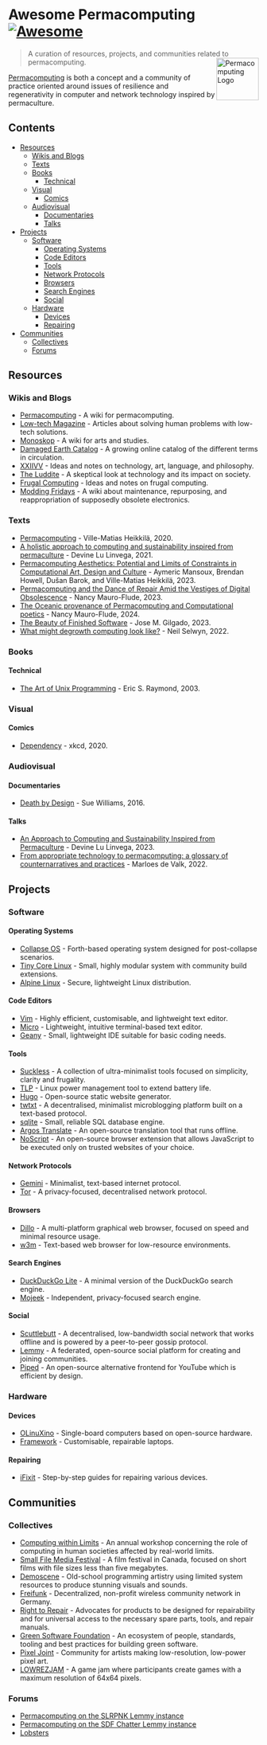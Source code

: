 # Awesome Permacomputing [![Awesome](https://awesome.re/badge-flat2.svg)](https://awesome.re)

> A curation of resources, projects, and communities related to permacomputing.
<a href="https://permacomputing.net/"><img src="https://github.com/user-attachments/assets/7e06c9a7-2164-4791-b82d-1144db65b13a" alt="Permacomputing Logo" align="right" height="85"></a>

[Permacomputing](https://permacomputing.net/permacomputing/) is both a concept and a community of practice oriented around issues of resilience and regenerativity in computer and network technology inspired by permaculture. 


## Contents

- [Resources](#resources)
  - [Wikis and Blogs](#wikis-and-blogs)
  - [Texts](#texts)
  - [Books](#books)
    - [Technical](#technical)
  - [Visual](#visual)
    - [Comics](#comics)
  - [Audiovisual](#audiovisual)
    - [Documentaries](#documentaries)
    - [Talks](#talks)
- [Projects](#projects)
  - [Software](#software)
    - [Operating Systems](#operating-systems)
    - [Code Editors](#code-editors)
    - [Tools](#tools)
    - [Network Protocols](#network-protocols)
    - [Browsers](#browsers)
    - [Search Engines](#search-engines)
    - [Social](#social)
  - [Hardware](#hardware)
    - [Devices](#devices)
    - [Repairing](#repairing)
- [Communities](#communities)
  - [Collectives](#collectives)
  - [Forums](#forums)
    

## Resources

### Wikis and Blogs
  - [Permacomputing](https://permacomputing.net) - A wiki for permacomputing.
  - [Low-tech Magazine](https://www.lowtechmagazine.com/) - Articles about solving human problems with low-tech solutions.
  - [Monoskop](https://monoskop.org/) - A wiki for arts and studies.
  - [Damaged Earth Catalog](https://damaged.bleu255.com/) - A growing online catalog of the different terms in circulation.
  - [XXIIVV](https://wiki.xxiivv.com/site/home.html) - Ideas and notes on technology, art, language, and philosophy.
  - [The Luddite](https://theluddite.org/) - A skeptical look at technology and its impact on society.
  - [Frugal Computing](https://frugalcomputing.neocities.org/) - Ideas and notes on frugal computing.
  - [Modding Fridays](https://moddingfridays.bleu255.com/) - A wiki about maintenance, repurposing, and reappropriation of supposedly obsolete electronics.

### Texts
  - [Permacomputing](http://viznut.fi/files/texts-en/permacomputing.html) - Ville-Matias Heikkilä, 2020.
  - [A holistic approach to computing and sustainability inspired from permaculture](https://wiki.xxiivv.com/site/permacomputing.html) - Devine Lu Linvega, 2021.
  - [Permacomputing Aesthetics: Potential and Limits of Constraints in Computational Art, Design and Culture](https://limits.pubpub.org/pub/6loh1eqi/release/1) - Aymeric Mansoux, Brendan Howell, Dušan Barok, and Ville-Matias Heikkilä, 2023.
  - [Permacomputing and the Dance of Repair Amid the Vestiges of Digital Obsolescence](https://networkcultures.org/performanceofcode/2023/09/05/the-dance-of-repair-amid-the-vestiges-of-digital-obsolescence/) - Nancy Mauro-Flude, 2023.
  - [The Oceanic provenance of Permacomputing and Computational poetics](https://www.autoluminescence.institute/resources/library/intro-oceanic_provenance_permacomputing_codework/) - Nancy Mauro-Flude, 2024.
  - [The Beauty of Finished Software](https://josem.co/the-beauty-of-finished-software/) - Jose M. Gilgado, 2023.
  - [What might degrowth computing look like?](https://criticaledtech.com/2022/04/08/what-might-degrowth-computing-look-like/) - Neil Selwyn, 2022.

### Books
  #### Technical
  - [The Art of Unix Programming](http://www.catb.org/esr/writings/taoup/html/index.html) - Eric S. Raymond, 2003.

### Visual
  #### Comics
  - [Dependency](https://xkcd.com/2347/) - xkcd, 2020.

### Audiovisual
  #### Documentaries
  - [Death by Design](https://www.imdb.com/title/tt5693890/) - Sue Williams, 2016.

  #### Talks
  - [An Approach to Computing and Sustainability Inspired from Permaculture](https://www.youtube.com/watch?v=T3u7bGgVspM&t=591s) - Devine Lu Linvega, 2023.
  - [From appropriate technology to permacomputing: a glossary of counternarratives and practices](https://piped.video/watch?v=OOppK1or6RY&t=3036s) - Marloes de Valk, 2022.

## Projects

### Software

#### Operating Systems
  - [Collapse OS](http://collapseos.org/) - Forth-based operating system designed for post-collapse scenarios.
  - [Tiny Core Linux](http://tinycorelinux.net/) - Small, highly modular system with community build extensions.
  - [Alpine Linux](https://www.alpinelinux.org/) - Secure, lightweight Linux distribution.

#### Code Editors
  - [Vim](https://www.vim.org/) - Highly efficient, customisable, and lightweight text editor.
  - [Micro](https://micro-editor.github.io/) - Lightweight, intuitive terminal-based text editor.
  - [Geany](https://www.geany.org/) - Small, lightweight IDE suitable for basic coding needs.

#### Tools
  - [Suckless](https://suckless.org/) - A collection of ultra-minimalist tools focused on simplicity, clarity and frugality.
  - [TLP](https://linrunner.de/tlp/) - Linux power management tool to extend battery life.
  - [Hugo](https://gohugo.io/) - Open-source static website generator.
  - [twtxt](https://twtxt.readthedocs.io/en/stable/) - A decentralised, minimalist microblogging platform built on a text-based protocol.
  - [sqlite](https://www.sqlite.org/) - Small, reliable SQL database engine.
  - [Argos Translate](https://www.argosopentech.com/) - An open-source translation tool that runs offline.
  - [NoScript](https://noscript.net/) - An open-source browser extension that allows JavaScript to be executed only on trusted websites of your choice.
    
#### Network Protocols
  - [Gemini](https://geminiprotocol.net/) - Minimalist, text-based internet protocol.
  - [Tor](https://www.torproject.org/) - A privacy-focused, decentralised network protocol.
    
#### Browsers
  - [Dillo](https://dillo.org/) - A multi-platform graphical web browser, focused on speed and minimal resource usage.
  - [w3m](https://w3m.sourceforge.net/) - Text-based web browser for low-resource environments.

#### Search Engines
  - [DuckDuckGo Lite](https://lite.duckduckgo.com/lite) - A minimal version of the DuckDuckGo search engine.
  - [Mojeek](https://www.mojeek.com/) - Independent, privacy-focused search engine.

#### Social 
  - [Scuttlebutt](https://scuttlebutt.nz/) - A decentralised, low-bandwidth social network that works offline and is powered by a peer-to-peer gossip protocol.
  - [Lemmy](https://join-lemmy.org/) - A federated, open-source social platform for creating and joining communities.
  - [Piped](https://piped.video/) - An open-source alternative frontend for YouTube which is efficient by design.

### Hardware

#### Devices
  - [OLinuXino](https://www.olimex.com/Products/OLinuXino/open-source-hardware) - Single-board computers based on open-source hardware.
  - [Framework](https://frame.work/) - Customisable, repairable laptops.

#### Repairing
  - [iFixit](https://www.ifixit.com/Guide) - Step-by-step guides for repairing various devices.

## Communities

### Collectives

  - [Computing within Limits](https://limits.pubpub.org/) - An annual workshop concerning the role of computing in human societies affected by real-world limits.
  - [Small File Media Festival](https://smallfile.ca/) - A film festival in Canada, focused on short films with file sizes less than five megabytes.
  - [Demoscene](https://www.demoscene.info/) - Old-school programming artistry using limited system resources to produce stunning visuals and sounds.
  - [Freifunk](https://freifunk.net/en/) - Decentralized, non-profit wireless community network in Germany.
  - [Right to Repair](https://repair.eu/) - Advocates for products to be designed for repairability and for universal access to the necessary spare parts, tools, and repair manuals.
  - [Green Software Foundation](https://greensoftware.foundation/) - An ecosystem of people, standards, tooling and best practices for building green software.
  - [Pixel Joint](https://www.pixeljoint.com/) - Community for artists making low-resolution, low-power pixel art.
  - [LOWREZJAM](https://itch.io/jam/lowrezjam-2024) - A game jam where participants create games with a maximum resolution of 64x64 pixels.

### Forums
 - [Permacomputing on the SLRPNK Lemmy instance](https://slrpnk.net/c/permacomputing)
 - [Permacomputing on the SDF Chatter Lemmy instance](https://lemmy.sdf.org/c/permacomputing)
 - [Lobsters](https://lobste.rs/)
